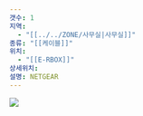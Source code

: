 ```yaml
---
갯수: 1
지역:
  - "[[../../ZONE/사무실|사무실]]"
종류: "[[케이블]]"
위치:
  - "[[E-RBOX]]"
상세위치: 
설명: NETGEAR
---
```

![](http://192.168.50.22/devices/240928_IMG_0002.jpg)